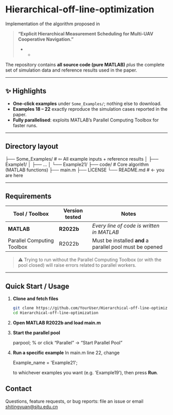 # Hierarchical-off-line-optimization

Implementation of the algorithm proposed in

> **“Explicit Hierarchical Measurement Scheduling for Multi-UAV Cooperative Navigation.”**  
> * *

The repository contains **all source code (pure MATLAB)** *plus* the complete set of simulation data and reference results used in the paper.

---

## ✨ Highlights
* **One-click examples** under `Some_Examples/`; nothing else to download.  
* **Examples 18 – 22** exactly reproduce the simulation cases reported in the paper.  
* **Fully parallelised**: exploits MATLAB’s Parallel Computing Toolbox for faster runs.

---

## Directory layout
├── Some_Examples/ # ⇦ All example inputs + reference results
│ ├── Example1/
│ ├── ...
│ └── Example21/
├── code/ # Core algorithm (MATLAB functions)
├── main.m
├── LICENSE
└── README.md # ← you are here

---

## Requirements  <a name="requirements"></a>

| Tool / Toolbox               | Version tested | Notes                                                     |
| ---------------------------- | -------------- | --------------------------------------------------------- |
| **MATLAB**                   | **R2022b**     | *Every line of code is written in MATLAB*                 |
| Parallel Computing Toolbox   | R2022b         | Must be installed **and** a parallel pool must be opened  |

> ⚠️ Trying to run without the Parallel Computing Toolbox (or with the pool closed) will raise errors related to parallel workers.

---

## Quick Start / Usage

1. **Clone and fetch files**

   ```bash
   git clone https://github.com/YourUser/Hierarchical-off-line-optimization.git
   cd Hierarchical-off-line-optimization

2. **Open MATLAB R2022b and load main.m**

3. **Start the parallel pool**
   
   parpool;   % or click “Parallel” → “Start Parallel Pool”

4. **Run a specific example**
   In main.m line 22, change

   Example_name = 'Example21';

   to whichever examples you want (e.g. 'Example19'), then press **Run**.

## Contact

  Questions, feature requests, or bug reports:
  file an issue
  or email shitingyuan@sjtu.edu.cn

